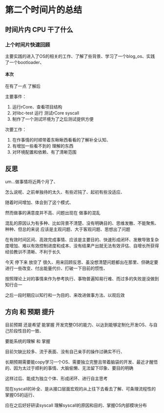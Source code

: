 # 第二个时间片的总结

## 时间片内 CPU 干了什么 

### 上个时间片快速回顾

主要实践的进入了OS的相关的工作、了解了些背景、学习了一个blog_os、实践了一个bootloader、

#### 本次
在有了一点 了解后

主要事件：  
1. 运行rCore、查看项目结构
2. 对libc-test 运行 测试rCore syscall
3. 制作了一个测试环境为了之后测试提供方便

次要工作：

1. 在作事情的时顺带着东瞅瞅西看看的了解补全认知、
2. 有增加一些看不到的 理解的东西
3. 对环境配置和依赖、有了清晰范围

## 反思

um...做事情将近两个月了、

怎么说呢、之前单独待的太久、有些迟钝了、起初有些没适应、

随着时间增加、体会到了这个模式、

然而做事的满意度并不高、问题出现在 做事的混乱

混乱的原因认为有多种、比如背景不清楚、没有明确目的、思维发散、不能聚焦、种种、但总的来说 应该是主观问题、大于客观问题、思想出了问题

在有效时间区间、高效完成事情、应该是主要目的、快速形成闭环、发散导致复杂度增加、难以有效控制进度和成本、没有结果产出就无法有效评估、自增长所获得经验教训不清晰、不利于长久

今天 停下来 放空了 很久、用来回顾反思、虽没想清楚问题都出在那里、但确定要进行一些改变、付出能量代价、打破一下目前的惯性、

按照理论上对的事情来作为参考执行、事物普遍知易行难、而过多的失败是没做到知行合一

之后一段时期应以知行和一为目的、来改进做事方法、以观后效


## 方向 和 预期 提升

目前预期 还是希望 能掌握 开发完整OS的能力、以达到能够定制化开发OS、与自己阶段性目的一致、

要能系统的理解 和 掌握

目前欠缺比较多、流于表面、没有自己亲手的操作过确实不行、

长期预期需要能copy学习一个OS、需要独立完整且带着脑袋的开发、最近才醒悟的、因为太过于顺利的事情、大脑偷懒、无法留下印象、要目的明确

这样过后、能成为独立个体、形成闭环、进行自主思考

现在syscall的补全、是从接口层面宏观的从上往下去看去了解、可条理流程性的掌握OS的运行、

应在之后好好研读syscall 理解syscall的原因和目的、掌握OS内部模块分布